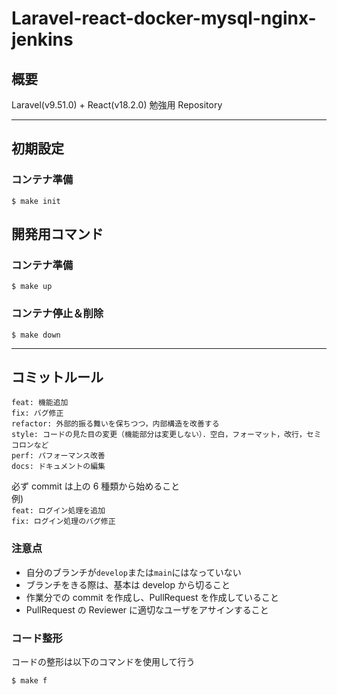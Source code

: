 # Laravel-react-docker-mysql-nginx-jenkins
## 概要
Laravel(v9.51.0) + React(v18.2.0) 勉強用 Repository

---

## 初期設定
### コンテナ準備
```
$ make init
```
## 開発用コマンド
### コンテナ準備
```
$ make up
```
### コンテナ停止＆削除
```
$ make down
```

---

## コミットルール
```
feat: 機能追加
fix: バグ修正
refactor: 外部的振る舞いを保ちつつ，内部構造を改善する
style: コードの見た目の変更（機能部分は変更しない）．空白，フォーマット，改行，セミコロンなど
perf: パフォーマンス改善
docs: ドキュメントの編集
```
必ず commit は上の 6 種類から始めること  
例)  
`feat: ログイン処理を追加`  
`fix: ログイン処理のバグ修正`
### 注意点

-   自分のブランチが`develop`または`main`にはなっていない
-   ブランチをきる際は、基本は develop から切ること
-   作業分での commit を作成し、PullRequest を作成していること
-   PullRequest の Reviewer に適切なユーザをアサインすること


### コード整形
コードの整形は以下のコマンドを使用して行う
```
$ make f
```